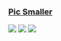 ### [Pic Smaller](https://github.com/joye61/pic-smaller)

![](https://img.shields.io/github/license/joye61/pic-smaller) [![](https://img.shields.io/github/last-commit/scillidan/pic-smaller/main)](https://github.com/scillidan/pic-smaller) ![](https://img.shields.io/badge/Vercel-black?style=flat&logo=Vercel&logoColor=white)